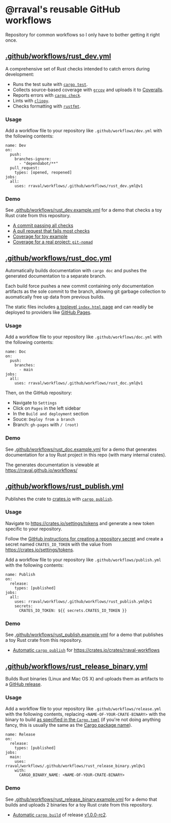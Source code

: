 @rraval's reusable GitHub workflows
===================================

Repository for common workflows so I only have to bother getting it right once.

## [.github/workflows/rust_dev.yml](.github/workflows/rust_dev.yml)

A comprehensive set of Rust checks intended to catch errors during development:

- Runs the test suite with [`cargo test`](https://doc.rust-lang.org/cargo/commands/cargo-test.html).
- Collects source-based coverage with [`grcov`](https://github.com/mozilla/grcov) and uploads it to [Coveralls](https://coveralls.io/).
- Reports errors with [`cargo check`](https://doc.rust-lang.org/cargo/commands/cargo-check.html).
- Lints with [`clippy`](https://github.com/rust-lang/rust-clippy).
- Checks formatting with [`rustfmt`](https://github.com/rust-lang/rustfmt).

### Usage

Add a workflow file to your repository like `.github/workflows/dev.yml` with the following contents:

```
name: Dev
on:
  push:
    branches-ignore:
      - "dependabot/**"
  pull_request:
    types: [opened, reopened]
jobs:
  all:
    uses: rraval/workflows/.github/workflows/rust_dev.yml@v1
```

### Demo

See [.github/workflows/rust_dev.example.yml](.github/workflows/rust_dev.example.yml) for a demo that checks a toy Rust crate from this repository.

- [A commit passing all checks](https://github.com/rraval/workflows/actions/runs/1702145604)
- [A pull request that fails most checks](https://github.com/rraval/workflows/actions/runs/1702179404)
- [Coverage for toy example](https://coveralls.io/builds/45655806)
- [Coverage for a real project: `git-nomad`](https://coveralls.io/builds/45651584)

## [.github/workflows/rust_doc.yml](.github/workflows/rust_doc.yml)

Automatically builds documentation with `cargo doc` and pushes the generated documentation to a separate branch.

Each build force pushes a new commit containing only documentation artifacts as the sole commit to the branch, allowing git garbage collection to auomatically free up data from previous builds.

The static files includes [a toplevel `index.html` page](https://doc.rust-lang.org/rustdoc/unstable-features.html#--index-page-provide-a-top-level-landing-page-for-docs) and can readily be deployed to providers like [GitHub Pages](https://pages.github.com/).

### Usage

Add a workflow file to your repository like `.github/workflows/doc.yml` with the following contents:

```
name: Doc
on:
  push:
    branches:
      - main
jobs:
  all:
    uses: rraval/workflows/.github/workflows/rust_doc.yml@v1
```

Then, on the GitHub repository:

- Navigate to `Settings`
- Click on `Pages` in the left sidebar
- In the `Build and deployment` section
- Souce: `Deploy from a branch`
- Branch: `gh-pages` with `/ (root)`

### Demo

See [.github/workflows/rust_doc.example.yml](.github/workflows/rust_doc.example.yml) for a demo that generates documentation for a toy Rust project in this repo (with many internal crates).

The generates documentation is viewable at https://rraval.github.io/workflows/

## [.github/workflows/rust_publish.yml](.github/workflows/rust_publish.yml)

Publishes the crate to [crates.io](https://crates.io) with [`cargo publish`](https://doc.rust-lang.org/cargo/commands/cargo-publish.html).

### Usage

Navigate to <https://crates.io/settings/tokens> and generate a new token specific to your repository.

Follow the [GitHub instructions for creating a repository secret](https://docs.github.com/en/actions/security-guides/encrypted-secrets#creating-encrypted-secrets-for-a-repository) and create a secret named `CRATES_IO_TOKEN` with the value from <https://crates.io/settings/tokens>.

Add a workflow file to your repository like `.github/workflows/publish.yml` with the following contents:

```
name: Publish
on:
  release:
    types: [published]
jobs:
  all:
    uses: rraval/workflows/.github/workflows/rust_publish.yml@v1
    secrets:
      CRATES_IO_TOKEN: ${{ secrets.CRATES_IO_TOKEN }}
```

### Demo

See [.github/workflows/rust_publish.example.yml](.github/workflows/rust_publish.example.yml) for a demo that publishes a toy Rust crate from this repository.

- [Automatic `cargo publish`](https://github.com/rraval/workflows/actions/runs/1702147499) for <https://crates.io/crates/rraval-workflows>

## [.github/workflows/rust_release_binary.yml](.github/workflows/rust_release_binary.yml)

Builds Rust binaries (Linux and Mac OS X) and uploads them as artifacts to a [GitHub release](https://docs.github.com/en/repositories/releasing-projects-on-github/managing-releases-in-a-repository).

### Usage

Add a workflow file to your repository like `.github/workflows/release.yml` with the following contents, replacing `<NAME-OF-YOUR-CRATE-BINARY>` with the binary to build [as specified in the `Cargo.toml`](https://doc.rust-lang.org/cargo/reference/cargo-targets.html#binaries) (if you're not doing anything fancy, this is usually the same as the [Cargo package name](https://doc.rust-lang.org/cargo/reference/manifest.html#the-name-field)).

```
name: Release
on:
  release:
    types: [published]
jobs:
  main:
    uses: rraval/workflows/.github/workflows/rust_release_binary.yml@v1
    with:
      CARGO_BINARY_NAME: <NAME-OF-YOUR-CRATE-BINARY>
```

### Demo

See [.github/workflows/rust_release_binary.example.yml](.github/workflows/rust_release_binary.example.yml) for a demo that builds and uploads 2 binaries for a toy Rust crate from this repository.

- [Automatic `cargo build`](https://github.com/rraval/workflows/actions/runs/1702147498) of release [v1.0.0-rc2](https://github.com/rraval/workflows/releases/tag/v1.0.0-rc2).
